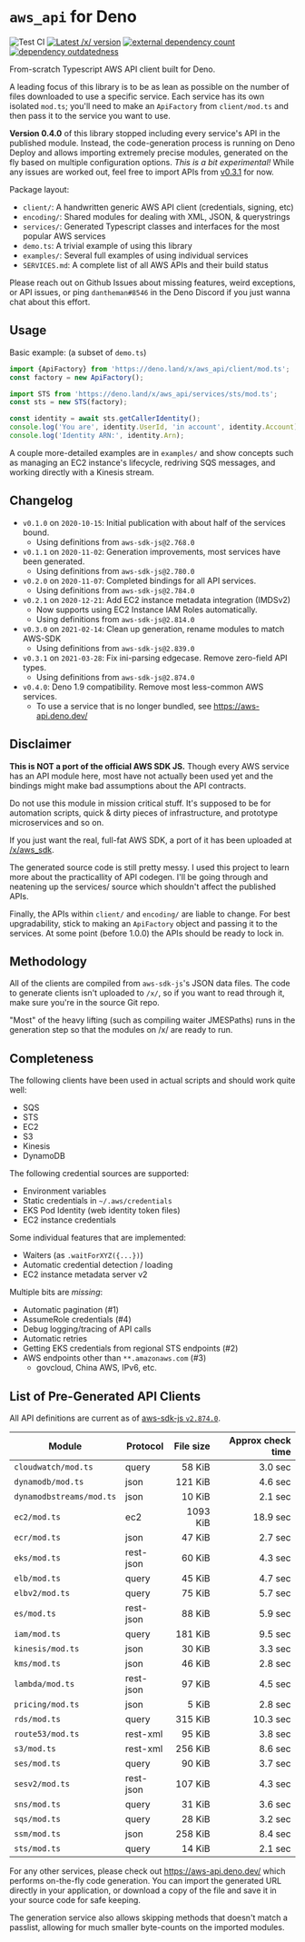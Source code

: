 # `aws_api` for Deno

![Test CI](https://github.com/danopia/deno-aws_api/workflows/Deno%20CI/badge.svg?branch=main)
[![Latest /x/ version](https://img.shields.io/endpoint?url=https%3A%2F%2Fdeno-visualizer.danopia.net%2Fshields%2Flatest-version%2Fx%2Faws_api%2Fdemo.ts)][x-pkg]
[![external dependency count](https://img.shields.io/endpoint?url=https%3A%2F%2Fdeno-visualizer.danopia.net%2Fshields%2Fdep-count%2Fx%2Faws_api%2Fdemo.ts)][dep-vis]
[![dependency outdatedness](https://img.shields.io/endpoint?url=https%3A%2F%2Fdeno-visualizer.danopia.net%2Fshields%2Fupdates%2Fx%2Faws_api%2Fdemo.ts)][dep-vis]

[x-pkg]: https://deno.land/x/aws_api
[dep-vis]: https://deno-visualizer.danopia.net/dependencies-of/https/deno.land/x/aws_api/demo.ts


From-scratch Typescript AWS API client built for Deno.

A leading focus of this library is to be as lean as possible
on the number of files downloaded to use a specific service.
Each service has its own isolated `mod.ts`;
you'll need to make an `ApiFactory` from `client/mod.ts`
and then pass it to the service you want to use.

**Version 0.4.0** of this library stopped
including every service's API in the published module.
Instead, the code-generation process is running on Deno Deploy
and allows importing extremely precise modules,
generated on the fly based on multiple configuration options.
*This is a bit experimental!*
While any issues are worked out, feel free to import APIs
from [v0.3.1](https://deno.land/x/aws_api@v0.3.1) for now.

Package layout:

* `client/`: A handwritten generic AWS API client (credentials, signing, etc)
* `encoding/`: Shared modules for dealing with XML, JSON, & querystrings
* `services/`: Generated Typescript classes and interfaces for the most popular AWS services
* `demo.ts`: A trivial example of using this library
* `examples/`: Several full examples of using individual services
* `SERVICES.md`: A complete list of all AWS APIs and their build status

Please reach out on Github Issues about missing features, weird exceptions, or API issues,
or ping `dantheman#8546` in the Deno Discord if you just wanna chat about this effort.

## Usage

Basic example: (a subset of `demo.ts`)

```typescript
import {ApiFactory} from 'https://deno.land/x/aws_api/client/mod.ts';
const factory = new ApiFactory();

import STS from 'https://deno.land/x/aws_api/services/sts/mod.ts';
const sts = new STS(factory);

const identity = await sts.getCallerIdentity();
console.log('You are', identity.UserId, 'in account', identity.Account);
console.log('Identity ARN:', identity.Arn);
```

A couple more-detailed examples are in `examples/` and show concepts such as
managing an EC2 instance's lifecycle, redriving SQS messages,
and working directly with a Kinesis stream.

## Changelog

* `v0.1.0` on `2020-10-15`: Initial publication with about half of the services bound.
  * Using definitions from `aws-sdk-js@2.768.0`
* `v0.1.1` on `2020-11-02`: Generation improvements, most services have been generated.
  * Using definitions from `aws-sdk-js@2.780.0`
* `v0.2.0` on `2020-11-07`: Completed bindings for all API services.
  * Using definitions from `aws-sdk-js@2.784.0`
* `v0.2.1` on `2020-12-21`: Add EC2 instance metadata integration (IMDSv2)
  * Now supports using EC2 Instance IAM Roles automatically.
  * Using definitions from `aws-sdk-js@2.814.0`
* `v0.3.0` on `2021-02-14`: Clean up generation, rename modules to match AWS-SDK
  * Using definitions from `aws-sdk-js@2.839.0`
* `v0.3.1` on `2021-03-28`: Fix ini-parsing edgecase. Remove zero-field API types.
  * Using definitions from `aws-sdk-js@2.874.0`
* `v0.4.0`: Deno 1.9 compatibility. Remove most less-common AWS services.
  * To use a service that is no longer bundled, see https://aws-api.deno.dev/

## Disclaimer

**This is NOT a port of the official AWS SDK JS.**
Though every AWS service has an API module here,
most have not actually been used yet
and the bindings might make bad assumptions about the API contracts.

Do not use this module in mission critical stuff.
It's supposed to be for automation scripts,
quick & dirty pieces of infrastructure,
and prototype microservices and so on.

If you just want the real, full-fat AWS SDK,
a port of it has been uploaded at
[/x/aws_sdk](https://deno.land/x/aws_sdk).

The generated source code is still pretty messy.
I used this project to learn more about the practicallity of API codegen.
I'll be going through and neatening up the services/ source
which shouldn't affect the published APIs.

Finally, the APIs within `client/` and `encoding/` are liable to change.
For best upgradability, stick to making an `ApiFactory` object
and passing it to the services.
At some point (before 1.0.0) the APIs should be ready to lock in.

## Methodology

All of the clients are compiled from `aws-sdk-js`'s JSON data files.
The code to generate clients isn't uploaded to `/x/`,
so if you want to read through it, make sure you're in the source Git repo.

"Most" of the heavy lifting (such as compiling waiter JMESPaths)
runs in the generation step so that the modules on /x/ are ready to run.

## Completeness

The following clients have been used in actual scripts
and should work quite well:

* SQS
* STS
* EC2
* S3
* Kinesis
* DynamoDB

The following credential sources are supported:

* Environment variables
* Static credentials in `~/.aws/credentials`
* EKS Pod Identity (web identity token files)
* EC2 instance credentials

Some individual features that are implemented:

* Waiters (as `.waitForXYZ({...})`)
* Automatic credential detection / loading
* EC2 instance metadata server v2

Multiple bits are *missing*:

* Automatic pagination (#1)
* AssumeRole credentials (#4)
* Debug logging/tracing of API calls
* Automatic retries
* Getting EKS credentials from regional STS endpoints (#2)
* AWS endpoints other than `**.amazonaws.com` (#3)
    * govcloud, China AWS, IPv6, etc.

## List of Pre-Generated API Clients

[//]: # (Generated Content Barrier)

All API definitions are current as of [aws-sdk-js `v2.874.0`](https://github.com/aws/aws-sdk-js/releases/tag/v2.874.0).

| Module | Protocol | File size | Approx check time |
| --- | --- | ---: | ---: |
| `cloudwatch/mod.ts` | query | 58 KiB | 3.0 sec |
| `dynamodb/mod.ts` | json | 121 KiB | 4.6 sec |
| `dynamodbstreams/mod.ts` | json | 10 KiB | 2.1 sec |
| `ec2/mod.ts` | ec2 | 1093 KiB | 18.9 sec |
| `ecr/mod.ts` | json | 47 KiB | 2.7 sec |
| `eks/mod.ts` | rest-json | 60 KiB | 4.3 sec |
| `elb/mod.ts` | query | 45 KiB | 4.7 sec |
| `elbv2/mod.ts` | query | 75 KiB | 5.7 sec |
| `es/mod.ts` | rest-json | 88 KiB | 5.9 sec |
| `iam/mod.ts` | query | 181 KiB | 9.5 sec |
| `kinesis/mod.ts` | json | 30 KiB | 3.3 sec |
| `kms/mod.ts` | json | 46 KiB | 2.8 sec |
| `lambda/mod.ts` | rest-json | 97 KiB | 4.5 sec |
| `pricing/mod.ts` | json | 5 KiB | 2.8 sec |
| `rds/mod.ts` | query | 315 KiB | 10.3 sec |
| `route53/mod.ts` | rest-xml | 95 KiB | 3.8 sec |
| `s3/mod.ts` | rest-xml | 256 KiB | 8.6 sec |
| `ses/mod.ts` | query | 90 KiB | 3.7 sec |
| `sesv2/mod.ts` | rest-json | 107 KiB | 4.3 sec |
| `sns/mod.ts` | query | 31 KiB | 3.6 sec |
| `sqs/mod.ts` | query | 28 KiB | 3.2 sec |
| `ssm/mod.ts` | json | 258 KiB | 8.4 sec |
| `sts/mod.ts` | query | 14 KiB | 2.1 sec |

[//]: # (Generated Content Barrier)

For any other services, please check out https://aws-api.deno.dev/
which performs on-the-fly code generation.
You can import the generated URL directly in your application,
or download a copy of the file and save it in your source code for safe keeping.

The generation service also allows skipping methods that doesn't match a passlist,
allowing for much smaller byte-counts on the imported modules.
